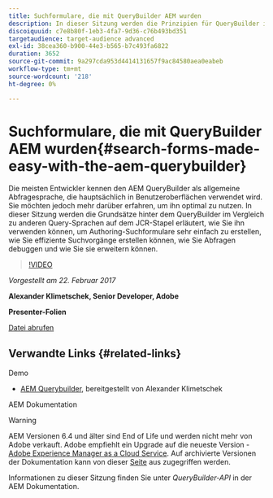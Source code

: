 ```yaml
---
title: Suchformulare, die mit QueryBuilder AEM wurden
description: In dieser Sitzung werden die Prinzipien für QueryBuilder im Vergleich zu anderen Abfragesprachen auf dem JCR-Stapel erläutert. Es zeigt, wie Sie damit durchgängige Suchformulare einfach erstellen können, wie Sie effiziente Suchvorgänge erstellen, wie Sie Abfragen debuggen und wie Sie sie erweitern können.
discoiquuid: c7e8b80f-1eb3-4fa7-9d36-c76b493bd351
targetaudience: target-audience advanced
exl-id: 38cea360-b900-44e3-b565-b7c493fa6822
duration: 3652
source-git-commit: 9a297cda953d4414131657f9ac84580aea0eabeb
workflow-type: tm+mt
source-wordcount: '218'
ht-degree: 0%

---
```


# Suchformulare, die mit QueryBuilder AEM wurden{#search-forms-made-easy-with-the-aem-querybuilder}

Die meisten Entwickler kennen den AEM QueryBuilder als allgemeine Abfragesprache, die hauptsächlich in Benutzeroberflächen verwendet wird. Sie möchten jedoch mehr darüber erfahren, um ihn optimal zu nutzen. In dieser Sitzung werden die Grundsätze hinter dem QueryBuilder im Vergleich zu anderen Query-Sprachen auf dem JCR-Stapel erläutert, wie Sie ihn verwenden können, um Authoring-Suchformulare sehr einfach zu erstellen, wie Sie effiziente Suchvorgänge erstellen können, wie Sie Abfragen debuggen und wie Sie sie erweitern können.

>[!VIDEO](https://video.tv.adobe.com/v/19139/?quality=9)

*Vorgestellt am 22. Februar 2017*

**Alexander Klimetschek, Senior Developer, Adobe**

**Presenter-Folien**

[Datei abrufen](assets/aem-gems-querybuilder-2017.pdf)

## Verwandte Links {#related-links}

Demo

* [AEM Querybuilder](https://www.youtube.com/watch?v=yR9mcp9_MtY&amp;list=PLHMjqSjX2bE7zaDKZ7KD-tuqVXooiKave), bereitgestellt von Alexander Klimetschek

AEM Dokumentation

>[!WARNING]
>
>AEM Versionen 6.4 und älter sind End of Life und werden nicht mehr von Adobe verkauft.  Adobe empfiehlt ein Upgrade auf die neueste Version - [Adobe Experience Manager as a Cloud Service](https://experienceleague.adobe.com/docs/experience-manager-cloud-service.html).  Auf archivierte Versionen der Dokumentation kann von dieser [Seite](https://experienceleague.adobe.com/docs/experience-manager-release-information/aem-release-updates/previous-updates/aem-previous-versions.html?lang=de) aus zugegriffen werden.
>
>Informationen zu dieser Sitzung finden Sie unter *QueryBuilder-API* in der AEM Dokumentation.

<!--
[Get back to the Overview](https://helpx.adobe.com/experience-manager/kt/eseminars/gems/aem-index.html)
-->
